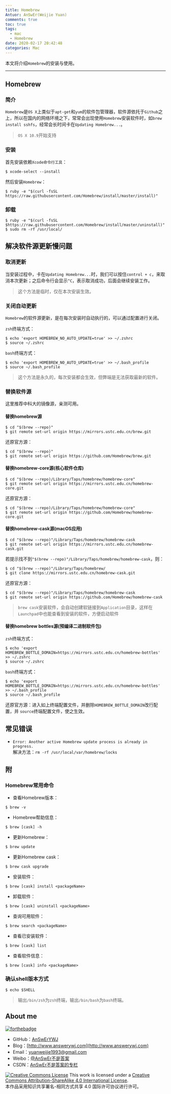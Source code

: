 ```yaml
---
title: Homebrew
Antuor: AnSwEr(Weijie Yuan)
comments: true
toc: true
tags:
  - mac
  - Homebrew
date: 2020-02-17 20:42:48
categories: Mac
---
```


本文将介绍`Homebrew`的安装与使用。

----------
<!--more-->

## Homebrew
### 简介
`Homebrew`是`OS X`上类似于`apt-get`和`yum`的软件包管理器，软件源依托于`Github`之上，所以在国内的网络环境之下，常常会出现使用`Homebrew`安装软件时，如`brew install sshfs`，经常会长时间卡在`Updating Homebrew...`。
> `OS X 10.9`开始支持

### 安装
首先安装依赖`Xcode命令行工具`：
```
$ xcode-select --install
```

然后安装`Homebrew`：
```
$ ruby -e "$(curl -fsSL https://raw.githubusercontent.com/Homebrew/install/master/install)"
```

### 卸载
```
$ ruby -e "$(curl -fsSL $https://raw.githubusercontent.com/Homebrew/install/master/uninstall)"
$ sudo rm -rf /usr/local/
```

## 解决软件源更新慢问题
### 取消更新
当安装过程中，卡在`Updating Homebrew...`时，我们可以按住`control + c`，来取消本次更新；之后命令行会显示`^C`，表示取消成功，后面会继续安装工作。
> 这个方法是临时，仅在本次安装生效。

### 关闭自动更新
`Homebrew`的软件源更新，是在每次安装时自动执行的，可以通过配置进行关闭。

`zsh`终端方式：
```
$ echo 'export HOMEBREW_NO_AUTO_UPDATE=true' >> ~/.zshrc
$ source ~/.zshrc
```

`bash`终端方式：
```
$ echo 'export HOMEBREW_NO_AUTO_UPDATE=true' >> ~/.bash_profile
$ source ~/.bash_profile
```
> 这个方法是永久的，每次安装都会生效，但弊端是无法获取最新的软件。

### 替换软件源
这里推荐中科大的镜像源，亲测可用。  
#### 替换homebrew源
```
$ cd "$(brew --repo)"
$ git remote set-url origin https://mirrors.ustc.edu.cn/brew.git
```

还原官方源：
```
$ cd "$(brew --repo)"
$ git remote set-url origin https://github.com/Homebrew/brew.git
```

#### 替换homebrew-core源(核心软件仓库)
```
$ cd "$(brew --repo)/Library/Taps/homebrew/homebrew-core"
$ git remote set-url origin https://mirrors.ustc.edu.cn/homebrew-core.git
```

还原官方源：
```
$ cd "$(brew --repo)/Library/Taps/homebrew/homebrew-core"
$ git remote set-url origin https://github.com/Homebrew/homebrew-core.git
```

#### 替换homebrew-cask源(macOS应用)
```
$ cd "$(brew --repo)"/Library/Taps/homebrew/homebrew-cask 
$ git remote set-url origin https://mirrors.ustc.edu.cn/homebrew-cask.git
```
若提示找不到`"$(brew --repo)"/Library/Taps/homebrew/homebrew-cask`，则：
```
$ cd "$(brew --repo)"/Library/Taps/homebrew/
$ git clone https://mirrors.ustc.edu.cn/homebrew-cask.git
```

还原官方源：
```
$ cd "$(brew --repo)"/Library/Taps/homebrew/homebrew-cask  
$ git remote set-url origin https://github.com/Homebrew/homebrew-cask
```

> `brew cask`安装软件，会自动创建软链接到`Application`目录，这样在`Launchpad`中也能查看到安装的软件，方便启动软件

#### 替换homebrew bottles源(预编译二进制软件包)
`zsh`终端方式：
```
$ echo 'export HOMEBREW_BOTTLE_DOMAIN=https://mirrors.ustc.edu.cn/homebrew-bottles' >> ~/.zshrc
$ source ~/.zshrc
```

`bash`终端方式：
```
$ echo 'export HOMEBREW_BOTTLE_DOMAIN=https://mirrors.ustc.edu.cn/homebrew-bottles' >> ~/.bash_profile
$ source ~/.bash_profile
```

还原官方源：进入如上终端配置文件，并删除`HOMEBREW_BOTTLE_DOMAIN`改行配置，并
`source`终端配置文件，使之生效。

## 常见错误
- `Error: Another active Homebrew update process is already in progress.`  
解决方法：`rm -rf /usr/local/var/homebrew/locks`

## 附
### Homebrew常用命令
- 查看Homebrew版本：
```
$ brew -v
```

- Homebrew帮助信息：
```
$ brew [cask] -h
```

- 更新Homebrew：
```
$ brew update
```

- 更新Homebrew cask：
```
$ brew cask upgrade
```

- 安装软件：
```
$ brew [cask] install <packageName>
```

- 卸载软件：
```
$ brew [cask] uninstall <packageName>
```

- 查询可用软件：
```
$ brew search <packageName>
```

- 查看已安装软件：
```
$ brew [cask] list
```

- 查看软件信息：
```
$ brew [cask] info <packageName>
```

### 确认shell版本方式
```
$ echo $SHELL
```
> 输出`/bin/zsh`为`zsh`终端，输出`/bin/bash`为`bash`终端。

## About me
[![forthebadge](http://forthebadge.com/images/badges/ages-20-30.svg)](http://forthebadge.com)
- GitHub：[AnSwErYWJ](https://github.com/AnSwErYWJ)
- Blog：[http://www.answerywj.com](http://www.answerywj.com)
- Email：[yuanweijie1993@gmail.com](https://mail.google.com)
- Weibo：[@AnSwEr不是答案](http://weibo.com/1783591593)
- CSDN：[AnSwEr不是答案的专栏](http://blog.csdn.net/u011192270)

<a rel="license" href="http://creativecommons.org/licenses/by-sa/4.0/"><img alt="Creative Commons License" style="border-width:0" src="https://i.creativecommons.org/l/by-sa/4.0/88x31.png" /></a> This work is licensed under a <a rel="license" href="http://creativecommons.org/licenses/by-sa/4.0/">Creative Commons Attribution-ShareAlike 4.0 International License</a>.  
本作品采用知识共享署名-相同方式共享 4.0 国际许可协议进行许可。